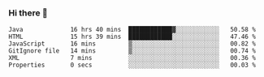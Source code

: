 ### Hi there 👋

<!--START_SECTION:waka-->

```text
Java             16 hrs 40 mins  ████████████▓░░░░░░░░░░░░   50.58 %
HTML             15 hrs 39 mins  ████████████░░░░░░░░░░░░░   47.46 %
JavaScript       16 mins         ▒░░░░░░░░░░░░░░░░░░░░░░░░   00.82 %
GitIgnore file   14 mins         ▒░░░░░░░░░░░░░░░░░░░░░░░░   00.74 %
XML              7 mins          ░░░░░░░░░░░░░░░░░░░░░░░░░   00.36 %
Properties       0 secs          ░░░░░░░░░░░░░░░░░░░░░░░░░   00.03 %
```

<!--END_SECTION:waka-->


<!--
**AnkelMauCastillo/AnkelMauCastillo** is a ✨ _special_ ✨ repository because its `README.md` (this file) appears on your GitHub profile.

Here are some ideas to get you started:

- 🔭 I’m currently working on ...
- 🌱 I’m currently learning ...
- 👯 I’m looking to collaborate on ...
- 🤔 I’m looking for help with ...
- 💬 Ask me about ...
- 📫 How to reach me: ...
- 😄 Pronouns: ...
- ⚡ Fun fact: ...
-->
